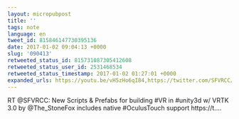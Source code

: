 ```yaml
---
layout: micropubpost
title: ''
tags: note
language: en
tweet_id: 815846147730395136
date: 2017-01-02 09:04:13 +0000
slug: '090413'
retweeted_status_id: 815731087305412608
retweeted_status_user_id: 2531468534
retweeted_status_timestamp: 2017-01-02 01:27:01 +0000
expanded_urls: https://youtu.be/vH5zHo6qI84,https://twitter.com/SFVRCC/status/815731087305412608/photo/1
---
```

RT @SFVRCC: New Scripts &amp; Prefabs for building #VR in #unity3d w/ VRTK 3.0 by @The_StoneFox includes native #OculusTouch support https://t.…
